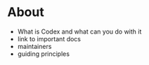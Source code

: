# About

- What is Codex and what can you do with it
- link to important docs
- maintainers
- guiding principles
